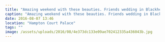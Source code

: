 ```yaml
---
title: "Amazing weekend with these beauties. Friends wedding in Blackheath, family time in Kingston and a little wander down the Thames and around Hampton court gardens."
caption: "Amazing weekend with these beauties. Friends wedding in Blackheath, family time in Kingston and a little wander down the Thames and around Hampton court gardens."
date: 2016-08-07 13:46
location: "Hampton Court Palace"
tags: ""
image: /assets/uploads/2016/08/4e373dc133e09ae702412335a436043b.jpg
---
```

